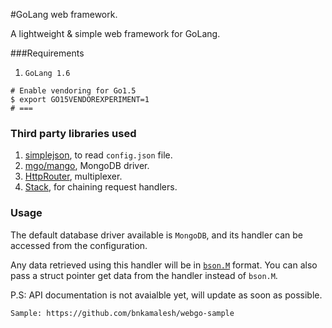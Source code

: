 #GoLang web framework.

A lightweight & simple web framework for GoLang.

###Requirements

1. `GoLang 1.6`

``` 
# Enable vendoring for Go1.5
$ export GO15VENDOREXPERIMENT=1
# ===
```

### Third party libraries used

1. [simplejson](github.com/bitly/go-simplejson), to read `config.json` file.
2. [mgo/mango](http://gopkg.in/mgo.v2), MongoDB driver.
3. [HttpRouter](github.com/julienschmidt/httprouter), multiplexer.
4. [Stack](https://github.com/alexedwards/stack), for chaining request handlers.


### Usage

The default database driver available is `MongoDB`, and its handler can be accessed from
the configuration.

Any data retrieved using this handler will be in [`bson.M`](https://godoc.org/labix.org/v2/mgo/bson#M) format.
You can also pass a struct pointer get data from the handler instead of `bson.M`.

P.S: API documentation is not avaialble yet, will update as soon as possible.

`Sample: https://github.com/bnkamalesh/webgo-sample`